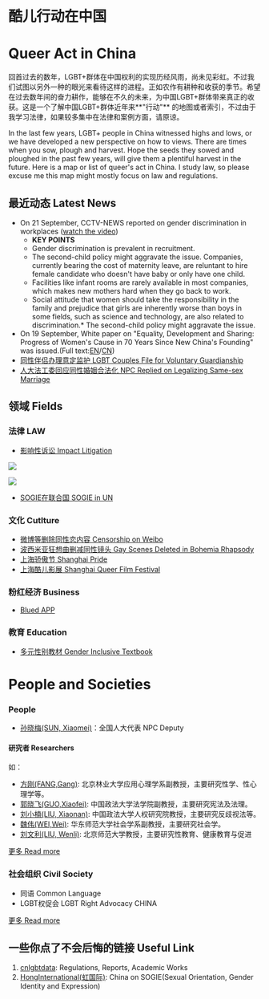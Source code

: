 # 酷儿行动在中国
# Queer Act in China

回首过去的数年，LGBT+群体在中国权利的实现历经风雨，尚未见彩虹。不过我们试图以另外一种的眼光来看待这样的进程。正如农作有耕种和收获的季节。希望在过去数年间的奋力耕作，能够在不久的未来，为中国LGBT+群体带来真正的收获。这是一个了解中国LGBT+群体近年来**"行动"** 的地图或者索引，不过由于我学习法律，如果较多集中在法律和案例方面，请原谅。

In the last few years, LGBT+ people in China witnessed highs and lows, or we have developed a new perspective on how to views. There are times when you sow, plough and harvest. Hope the seeds they sowed and ploughed in the past few years, will give them a plentiful harvest in the future. Here is a map or list of queer's act in China. I study law, so please excuse me this map might mostly focus on law and regulations.



## 最近动态 Latest News
* On 21 September, CCTV-NEWS reported on gender discrimination in workplaces ([watch the video](http://tv.cctv.com/2019/09/21/VIDExitfWmQoDKo0x0X8Vldz190921.shtml))
  * **KEY POINTS**
  * Gender discrimination is prevalent in recruitment.
  * The second-child policy might aggravate the issue. Companies, currently bearing the cost of maternity leave, are reluntant to hire female candidate who doesn't have baby or only have one child.
  * Facilities like infant rooms are rarely available in most companies, which makes new mothers hard when they go back to work.
  * Social attitude that women should take the responsibility in the family and prejudice that girls are inherently worse than boys in some fields, such as science and technology, are also related to discrimination.* The second-child policy might aggravate the issue. 
* On 19 September, White paper on "Equality, Development and Sharing: Progress of Women's Cause in 70 Years Since New China's Founding" was issued.(Full text:[EN](http://www.xinhuanet.com/english/2019-09/19/c_138405617.htm)/[CN](http://www.scio.gov.cn/zfbps/32832/Document/1664883/1664883.htm))
* [同性伴侣办理意定监护 LGBT Couples File for Voluntary Guardianship](https://news.cgtn.com/news/2019-08-09/LGBT-couples-in-China-file-for-voluntary-guardianship-J15eC8QcrC/index.html)
* [人大法工委回应同性婚姻合法化 NPC Replied on Legalizing Same-sex Marriage](http://www.lawnewscn.com/news/1566362563143298576)

## 领域 Fields

### 法律 LAW

* [影响性诉讼 Impact Litigation](./litigation.md)

![](http://assets.processon.com/chart_image/5d8480d0e4b016b3d5c4bcac.png)

![](http://assets.processon.com/chart_image/5cc20886e4b0841b8440257f.png)

* [SOGIE在联合国 SOGIE in UN](./un.md)

### 文化 Cutlture

* [微博等删除同性恋内容 Censorship on Weibo](https://supchina.com/2019/04/15/weibo-is-taking-down-posts-hashtagged-les-short-for-lesbian/)
* [波西米亚狂想曲删减同性镜头 Gay Scenes Deleted in Bohemia Rhapsody](https://mp.weixin.qq.com/s/eeOfjjvpi-nJNWqX5h6USQ)
* [上海骄傲节 Shanghai Pride](http://www.shpride.com)
* [上海酷儿影展 Shanghai Queer Film Festival](http://shqff.org)

### 粉红经济 Business
* [Blued APP](https://www.blued.com/cn/)

### 教育 Education
* [多元性别教材 Gender Inclusive Textbook](https://book.douban.com/subject/26824319/)

# People and Societies

### People

* [孙晓梅(SUN, Xiaomei)](http://www.cwu.edu.cn/xww/kyxz/47972.htm)：全国人大代表 NPC Deputy

#### 研究者 Researchers

如：

* [方刚(FANG,Gang)](https://baike.baidu.com/item/方刚/9478294?fr=aladdin): 北京林业大学应用心理学系副教授，主要研究性学、性心理学等。
* [郭晓飞(GUO,Xiaofei)](http://fxy.cupl.edu.cn/info/1091/2610.htm): 中国政法大学法学院副教授，主要研究宪法及法理。
* [刘小楠(LIU, Xiaonan)](http://rqyjy.cupl.edu.cn/info/1031/1702.htm): 中国政法大学人权研究院教授，主要研究反歧视法等。
* [魏伟(WEI,Wei)](https://www.douban.com/note/558790908/): 华东师范大学社会学系副教授，主要研究社会学。
* [刘文利(LIU, Wenli)](http://cicabeq.bnu.edu.cn/cms/14-ti-3-23.htm): 北京师范大学教授，主要研究性教育、健康教育与促进

 [更多 Read more](./yanjiu.md)

### 社会组织 Civil Society

- 同语 Common Language
- LGBT权促会 LGBT Right Advocacy CHINA

[更多 Read more](https://www.chinalgbt.org/organization)


## 一些你点了不会后悔的链接 Useful Link

1. [cnlgbtdata](https://cnlgbtdata.com/): Regulations, Reports, Academic Works
2. [HongInternational(虹国际)](http://rainbowun.org): China on SOGIE(Sexual Orientation, Gender Identity and Expression)

